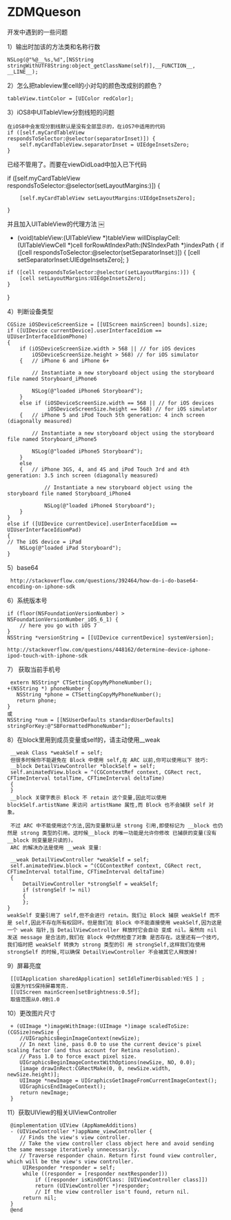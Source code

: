 # ZDMQueson
开发中遇到的一些问题

1）输出时加该的方法类和名称行数 

    NSLog(@"%@__%s,%d",[NSString stringWithUTF8String:object_getClassName(self)],__FUNCTION__, __LINE__);
   
2）怎么把tableview里cell的小对勾的颜色改成别的颜色？

    tableView.tintColor = [UIColor redColor];
   
3）iOS8中UITableVIew分割线短的问题

    在iOS8中会发现分割线默认是没有全部显示的，在iOS7中适用的代码
    if ([self.myCardTableView respondsToSelector:@selector(separatorInset)]) {
        self.myCardTableView.separatorInset = UIEdgeInsetsZero;
    }
    
   已经不管用了。而要在viewDidLoad中加入已下代码

   if ([self.myCardTableView respondsToSelector:@selector(setLayoutMargins:)]) {
        
        [self.myCardTableView setLayoutMargins:UIEdgeInsetsZero];
        
    }
    
   并且加入UITableView的代理方法
￼
   - (void)tableView:(UITableView *)tableView willDisplayCell:(UITableViewCell *)cell forRowAtIndexPath:(NSIndexPath *)indexPath
   {
      if ([cell respondsToSelector:@selector(setSeparatorInset:)]) {
          [cell setSeparatorInset:UIEdgeInsetsZero];
      }
    
    if ([cell respondsToSelector:@selector(setLayoutMargins:)]) {
        [cell setLayoutMargins:UIEdgeInsetsZero];
    }
    
   }

4）判断设备类型

    CGSize iOSDeviceScreenSize = [[UIScreen mainScreen] bounds].size;
    if ([UIDevice currentDevice].userInterfaceIdiom == UIUserInterfaceIdiomPhone)
    {
        if (iOSDeviceScreenSize.width > 568 || // for iOS devices
            iOSDeviceScreenSize.height > 568) // for iOS simulator
        {   // iPhone 6 and iPhone 6+

            // Instantiate a new storyboard object using the storyboard file named Storyboard_iPhone6

            NSLog(@"loaded iPhone6 Storyboard");
        }
        else if (iOSDeviceScreenSize.width == 568 || // for iOS devices
                 iOSDeviceScreenSize.height == 568) // for iOS simulator
        {   // iPhone 5 and iPod Touch 5th generation: 4 inch screen (diagonally measured)

            // Instantiate a new storyboard object using the storyboard file named Storyboard_iPhone5

            NSLog(@"loaded iPhone5 Storyboard");
        }
        else
        {   // iPhone 3GS, 4, and 4S and iPod Touch 3rd and 4th generation: 3.5 inch screen (diagonally measured)

                // Instantiate a new storyboard object using the storyboard file named Storyboard_iPhone4

                NSLog(@"loaded iPhone4 Storyboard");
        }
    }
    else if ([UIDevice currentDevice].userInterfaceIdiom == UIUserInterfaceIdiomPad)
    {  
    // The iOS device = iPad
        NSLog(@"loaded iPad Storyboard");
    }
    
5）base64
     
     http://stackoverflow.com/questions/392464/how-do-i-do-base64-encoding-on-iphone-sdk
       
6）系统版本号

    if (floor(NSFoundationVersionNumber) > NSFoundationVersionNumber_iOS_6_1) {
        // here you go with iOS 7
    }
    NSString *versionString = [[UIDevice currentDevice] systemVersion];
    
    http://stackoverflow.com/questions/448162/determine-device-iphone-ipod-touch-with-iphone-sdk
       
7） 获取当前手机号

     extern NSString* CTSettingCopyMyPhoneNumber();
    +(NSString *) phoneNumber {
       NSString *phone = CTSettingCopyMyPhoneNumber();
       return phone;
    }
    或
    NSString *num = [[NSUserDefaults standardUserDefaults] stringForKey:@"SBFormattedPhoneNumber"];
    
8）在block里用到成员变量或self的，请主动使用__weak

     __weak Class *weakSelf = self;
     但很多时候你不能避免在 Block 中使用 self,在 ARC 以前,你可以使用以下 技巧:
     __block DetailViewController *blockSelf = self;
     self.animatedView.block = ^(CGContextRef context, CGRect rect, CFTimeInterval totalTime, CFTimeInterval deltaTime)
     {
     }
     __block 关键字表示 Block 不 retain 这个变量,因此可以使用 blockSelf.artistName 来访问 artistName 属性,而 Block 也不会捕获 self 对 象。
     
     不过 ARC 中不能使用这个方法,因为变量默认是 strong 引用,即使标记为 __block 也仍然是 strong 类型的引用。这时候__block 的唯一功能是允许你修改 已捕获的变量(没有__block 则变量是只读的)。
     ARC 的解决办法是使用 __weak 变量:
     
     __weak DetailViewController *weakSelf = self;
     self.animatedView.block = ^(CGContextRef context, CGRect rect, CFTimeInterval totalTime, CFTimeInterval deltaTime)
     {
         DetailViewController *strongSelf = weakSelf;
         if (strongSelf != nil)
         {
         };
    }
    weakSelf 变量引用了 self,但不会进行 retain。我们让 Block 捕获 weakSelf 而不是 self,因此不存在所有权回环。但是我们在 Block 中不能直接使用 weakSelf,因为这是一个 weak 指针,当 DetailViewController 释放时它会自动 变成 nil。虽然向 nil 发送 message 是合法的,我们在 Block 中仍然检查了对象 是否存在。这里还有一个技巧,我们临时把 weakSelf 转换为 strong 类型的引 用 strongSelf,这样我们在使用 strongSelf 的时候,可以确保 DetailViewController 不会被其它人释放掉!

9）屏幕亮度

     [[UIApplication sharedApplication] setIdleTimerDisabled:YES ] ;
     设置为YES保持屏幕常亮.
     [[UIScreen mainScreen]setBrightness:0.5f];       
     取值范围从0.0到1.0
     
10）更改图片尺寸

     + (UIImage *)imageWithImage:(UIImage *)image scaledToSize:(CGSize)newSize {
        //UIGraphicsBeginImageContext(newSize);
        // In next line, pass 0.0 to use the current device's pixel scaling factor (and thus account for Retina resolution).
        // Pass 1.0 to force exact pixel size.
        UIGraphicsBeginImageContextWithOptions(newSize, NO, 0.0);
        [image drawInRect:CGRectMake(0, 0, newSize.width, newSize.height)];
        UIImage *newImage = UIGraphicsGetImageFromCurrentImageContext();    
        UIGraphicsEndImageContext();
        return newImage;
     }
     
11）获取UIView的相关UIViewController

     @implementation UIView (AppNameAdditions)
     - (UIViewController *)appName_viewController {
        // Finds the view's view controller.
        // Take the view controller class object here and avoid sending the same message iteratively unnecessarily.
        // Traverse responder chain. Return first found view controller, which will be the view's view controller.
         UIResponder *responder = self;
         while ((responder = [responder nextResponder]))
             if ([responder isKindOfClass: [UIViewController class]])
             return (UIViewController *)responder;
             // If the view controller isn't found, return nil.
         return nil;
     }
     @end







     

